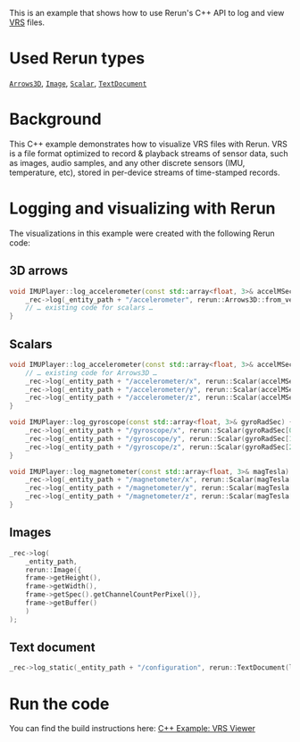 <!--[metadata]
title = "VRS viewer"
source = "https://github.com/rerun-io/cpp-example-vrs"
tags = ["2D", "3D", "VRS", "Viewer", "C++"]
thumbnail = "https://static.rerun.io/vrs/614f0adf0dd31fa01fff0d6eaeae67bbe8ba9af0/480w.png"
thumbnail_dimensions = [480, 482]
-->

<picture>
  <img src="https://static.rerun.io/cpp-example-vrs/c765460d4448da27bb9ee2a2a15f092f82a402d2/full.png" alt="">
  <source media="(max-width: 480px)" srcset="https://static.rerun.io/cpp-example-vrs/c765460d4448da27bb9ee2a2a15f092f82a402d2/480w.png">
  <source media="(max-width: 768px)" srcset="https://static.rerun.io/cpp-example-vrs/c765460d4448da27bb9ee2a2a15f092f82a402d2/768w.png">
  <source media="(max-width: 1024px)" srcset="https://static.rerun.io/cpp-example-vrs/c765460d4448da27bb9ee2a2a15f092f82a402d2/1024w.png">
</picture>

This is an example that shows how to use Rerun's C++ API to log and view [VRS](https://github.com/facebookresearch/vrs) files.


# Used Rerun types

[`Arrows3D`](https://www.rerun.io/docs/reference/types/archetypes/arrows3d), [`Image`](https://www.rerun.io/docs/reference/types/archetypes/image), [`Scalar`](https://www.rerun.io/docs/reference/types/archetypes/scalar), [`TextDocument`](https://www.rerun.io/docs/reference/types/archetypes/text_document)

# Background
This C++ example demonstrates how to visualize VRS files with Rerun.
VRS is a file format optimized to record & playback streams of sensor data, such as images, audio samples, and any other discrete sensors (IMU, temperature, etc), stored in per-device streams of time-stamped records.

# Logging and visualizing with Rerun

The visualizations in this example were created with the following Rerun code:

## 3D arrows
```cpp
void IMUPlayer::log_accelerometer(const std::array<float, 3>& accelMSec2) {
    _rec->log(_entity_path + "/accelerometer", rerun::Arrows3D::from_vectors({accelMSec2}));
    // … existing code for scalars …
}
```

## Scalars
```cpp
void IMUPlayer::log_accelerometer(const std::array<float, 3>& accelMSec2) {
    // … existing code for Arrows3D …
    _rec->log(_entity_path + "/accelerometer/x", rerun::Scalar(accelMSec2[0]));
    _rec->log(_entity_path + "/accelerometer/y", rerun::Scalar(accelMSec2[1]));
    _rec->log(_entity_path + "/accelerometer/z", rerun::Scalar(accelMSec2[2]));
}
```

```cpp
void IMUPlayer::log_gyroscope(const std::array<float, 3>& gyroRadSec) {
    _rec->log(_entity_path + "/gyroscope/x", rerun::Scalar(gyroRadSec[0]));
    _rec->log(_entity_path + "/gyroscope/y", rerun::Scalar(gyroRadSec[1]));
    _rec->log(_entity_path + "/gyroscope/z", rerun::Scalar(gyroRadSec[2]));
}
```

```cpp
void IMUPlayer::log_magnetometer(const std::array<float, 3>& magTesla) {
    _rec->log(_entity_path + "/magnetometer/x", rerun::Scalar(magTesla[0]));
    _rec->log(_entity_path + "/magnetometer/y", rerun::Scalar(magTesla[1]));
    _rec->log(_entity_path + "/magnetometer/z", rerun::Scalar(magTesla[2]));
}
```

## Images
```cpp
_rec->log(
    _entity_path,
    rerun::Image({
    frame->getHeight(),
    frame->getWidth(),
    frame->getSpec().getChannelCountPerPixel()},
    frame->getBuffer()
    )
);
```

## Text document
```cpp
_rec->log_static(_entity_path + "/configuration", rerun::TextDocument(layout_str));
```

# Run the code
You can find the build instructions here: [C++ Example: VRS Viewer](https://github.com/rerun-io/cpp-example-vrs)
